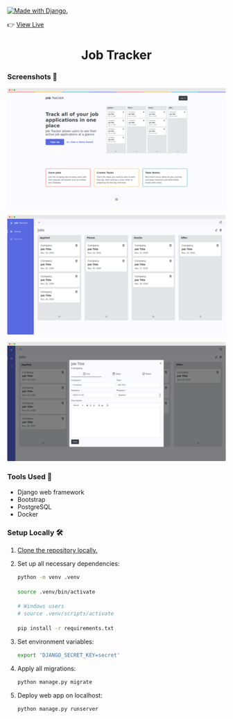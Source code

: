 [![Made with Django.](https://www.djangoproject.com/m/img/badges/djangomade124x25.gif)](http://www.djangoproject.com/)

👉 [View Live](http://job-tracker-zs.herokuapp.com) 

<h1 align="center">Job Tracker</h1>
 
### Screenshots 📸

![image](static/img/readme/home.png)

![image](static/img/readme/board.png)

![image](static/img/readme/job.png)

### Tools Used 💎

- Django web framework
- Bootstrap
- PostgreSQL
- Docker

### Setup Locally 🛠

1. [Clone the repository locally.](https://docs.github.com/en/free-pro-team@latest/github/creating-cloning-and-archiving-repositories/cloning-a-repository)

2. Set up all necessary dependencies:
   ```sh
   python -m venv .venv
   
   source .venv/bin/activate
   
   # Windows users
   # source .venv/scripts/activate

   pip install -r requirements.txt
   ```
   
3. Set environment variables:
   ```sh
   export 'DJANGO_SECRET_KEY=secret'
   ```
  
4. Apply all migrations:
   ```sh
   python manage.py migrate
   ```
   
5. Deploy web app on localhost:
   ```sh
   python manage.py runserver
   ```